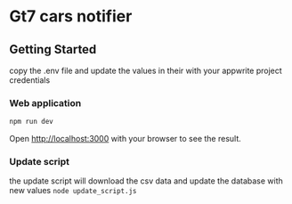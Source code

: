 # Gt7 cars notifier

## Getting Started

copy the .env file and update the values in their with your appwrite project credentials

### Web application
```bash
npm run dev
```
Open [http://localhost:3000](http://localhost:3000) with your browser to see the result.



### Update script
the update script will download the csv data and update the database with new values
`node update_script.js`

